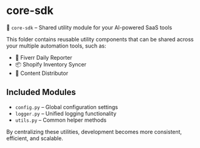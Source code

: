 # core-sdk

📁 `core-sdk` – Shared utility module for your AI-powered SaaS tools

This folder contains reusable utility components that can be shared across your multiple automation tools, such as:

- 🧾 Fiverr Daily Reporter
- 📦 Shopify Inventory Syncer
- 📣 Content Distributor

## Included Modules

- `config.py` – Global configuration settings
- `logger.py` – Unified logging functionality
- `utils.py` – Common helper methods

By centralizing these utilities, development becomes more consistent, efficient, and scalable.

